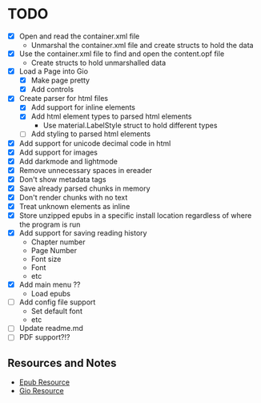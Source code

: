 # TODO

- [X] Open and read the container.xml file
    - Unmarshal the container.xml file and create structs to hold the data
- [X] Use the container.xml file to find and open the content.opf file
    - Create structs to hold unmarshalled data
- [X] Load a Page into Gio
    - [X] Make page pretty
    - [X] Add controls
- [X] Create parser for html files
    - [X] Add support for inline elements
    - [X] Add html element types to parsed html elements
        - Use material.LabelStyle struct to hold different types
    - [ ] Add styling to parsed html elements
- [X] Add support for unicode decimal code in html
- [X] Add support for images
- [X] Add darkmode and lightmode
- [X] Remove unnecessary spaces in ereader
- [X] Don't show metadata tags
- [X] Save already parsed chunks in memory
- [X] Don't render chunks with no text
- [X] Treat unknown elements as inline
- [X] Store unzipped epubs in a specific install location regardless of where the program is run
- [X] Add support for saving reading history
    - Chapter number
    - Page Number
    - Font size
    - Font
    - etc
- [X] Add main menu ??
    - Load epubs
- [ ] Add config file support
    - Set default font
    - etc
- [ ] Update readme.md
- [ ] PDF support?!?

## Resources and Notes
- [Epub Resource](https://opensource.com/article/22/8/epub-file) 
- [Gio Resource](https://gioui.org/doc/learn)
